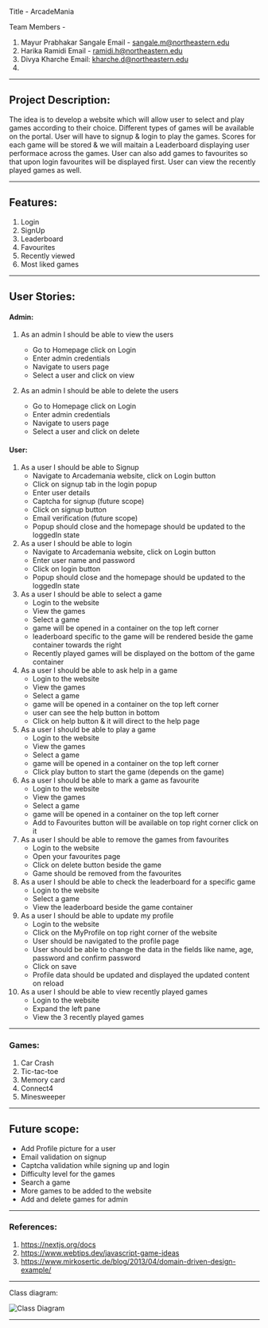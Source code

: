 Title - ArcadeMania

Team Members -
1. Mayur Prabhakar Sangale    Email - sangale.m@northeastern.edu
2. Harika Ramidi    Email - ramidi.h@northeastern.edu
3. Divya Kharche     Email: kharche.d@northeastern.edu
4.


-----------------------------------------------------------------------------------------------------------------
## Project Description:
The idea is to develop a website which will allow user to select and play games according to their choice.
Different types of games will be available on the portal.
User will have to signup & login to play the games. 
Scores for each game will be stored & we will maitain a Leaderboard displaying user performace across the games.
User can also add games to favourites so that upon login favourites will be displayed first.
User can view the recently played games as well.

-------------------------------------------------------------------------------------------------------------------
## Features:
1. Login
2. SignUp
3. Leaderboard
4. Favourites
5. Recently viewed
6. Most liked games

---------------------------------------------------------------------------------------------------------------------
## User Stories:

#### Admin:

1. As an admin I should be able to view the users
	* Go to Homepage click on Login
	* Enter admin credentials 
	* Navigate to users page
	* Select a user and click on view

2. As an admin I should be able to delete the users
	* Go to Homepage click on Login
	* Enter admin credentials
	* Navigate to users page
	* Select a user and click on delete

#### User:

1. As a user I should be able to Signup
    * Navigate to Arcademania website, click on Login button
    * Click on signup tab in the login popup
    * Enter user details
    * Captcha for signup (future scope)
    * Click on signup button
    * Email verification (future scope)
    * Popup should close and the homepage should be updated to the loggedIn state
2. As a user I should be able to login
    * Navigate to Arcademania website, click on Login button 
    * Enter user name and password 
    * Click on login button 
    * Popup should close and the homepage should be updated to the loggedIn state
3. As a user I should be able to select a game 
    * Login to the website 
    * View the games 
    * Select a game 
    * game will be opened in a container on the top left corner 
    * leaderboard specific to the game will be rendered beside the game container towards the right 
    * Recently played games will be displayed on the bottom of the game container
4. As a user I should be able to ask help in a game 
    * Login to the website 
    * View the games 
    * Select a game 
    * game will be opened in a container on the top left corner 
    * user can see the help button in bottom 
    * Click on help button & it will direct to the help page
5. As a user I should be able to play a game 
    * Login to the website 
    * View the games 
    * Select a game 
    * game will be opened in a container on the top left corner
    * Click play button to start the game (depends on the game)
6. As a user I should be able to mark a game as favourite 
    * Login to the website 
    * View the games 
    * Select a game 
    * game will be opened in a container on the top left corner 
    * Add to Favourites button will be available on top right corner click on it
7. As a user I should be able to remove the games from favourites 
    * Login to the website 
    * Open your favourites page 
    * Click on delete button beside the game 
    * Game should be removed from the favourites
8. As a user I should be able to check the leaderboard for a specific game
    * Login to the website 
    * Select a game 
    * View the leaderboard beside the game container
9. As a user I should be able to update my profile 
    * Login to the website 
    * Click on the MyProfile on top right corner of the website 
    * User should be navigated to the profile page 
    * User should be able to change the data in the fields like name, age, password and confirm password 
    * Click on save 
    * Profile data should be updated and displayed the updated content on reload
10. As a user I should be able to view recently played games
    * Login to the website 
    * Expand the left pane 
    * View the 3 recently played games

---------------------------------------------------------------------------------------------------------------------

### Games:
1. Car Crash
2. Tic-tac-toe
3. Memory card
4. Connect4
5. Minesweeper

---------------------------------------------------------------------------------------------------------------------

## Future scope:

- Add Profile picture for a user
- Email validation on signup
- Captcha validation while signing up and login
- Difficulty level for the games
- Search a game
- More games to be added to the website
- Add and delete games for admin

----------------------------------------------------------------------------------------------------------------------
### References:
1. https://nextjs.org/docs
2. https://www.webtips.dev/javascript-game-ideas
3. https://www.mirkosertic.de/blog/2013/04/domain-driven-design-example/

----------------------------------------------------------------------------------------------------------------------

Class diagram:

![Class Diagram](https://user-images.githubusercontent.com/113252176/199360531-e488671f-7673-486e-a3ea-590b57a6c8d5.png)

----------------------------------------------------------------------------------------------------------------------

